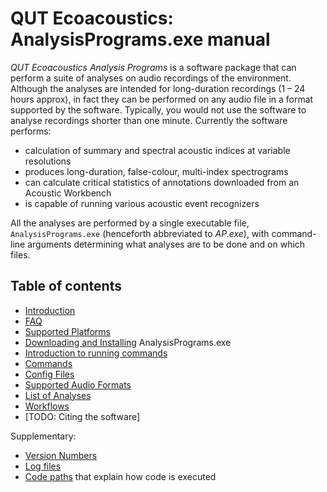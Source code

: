 # QUT Ecoacoustics: AnalysisPrograms.exe manual


*QUT Ecoacoustics Analysis Programs* is a software package that can perform a 
suite of analyses on audio recordings of the environment. Although the analyses
are intended for long-duration recordings (1 – 24 hours approx), in fact they
can be performed on any audio file in a format supported by the software.
Typically, you would not use the software to analyse recordings shorter than one
 minute. Currently the software performs:

- calculation of summary and spectral acoustic indices at variable resolutions
- produces long-duration, false-colour, multi-index spectrograms
- can calculate critical statistics of annotations downloaded from an Acoustic
  Workbench
- is capable of running various acoustic event recognizers

All the analyses are performed by a single executable file, `AnalysisPrograms.exe`
(henceforth abbreviated to _AP.exe_), with command-line arguments determining
what analyses are to be done and on which files.

## Table of contents

- [Introduction](./introduction.md)
- [FAQ](./faq.md)
- [Supported Platforms](./supported_platforms.md)
- [Downloading and Installing](./installing.md) AnalysisPrograms.exe
- [Introduction to running commands](./cli.md)
- [Commands](./commands.md)
- [Config Files](./config_files.md)
- [Supported Audio Formats](./formats.md)
- [List of Analyses](./analyses/)
- [Workflows](./workflows.md)
- [TODO: Citing the software]

Supplementary:

- [Version Numbers](./versioning.md)
- [Log files](./logs.md)
- [Code paths](./code_paths.md) that explain how code is executed
